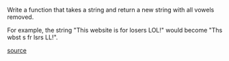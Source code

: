 Write a function that takes a string and return a new string with all vowels removed.

For example, the string "This website is for losers LOL!" would become "Ths wbst s fr lsrs LL!".

[source](https://www.codewars.com/kata/52fba66badcd10859f00097e/train/javascript)
